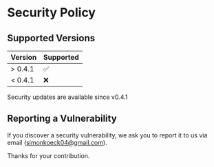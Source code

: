 # Security Policy

## Supported Versions

| Version | Supported          |
| ------- | ------------------ |
| > 0.4.1 | :white_check_mark: |
| < 0.4.1 | :x:                |

Security updates are available since v0.4.1

## Reporting a Vulnerability

If you discover a security vulnerability, we ask you to report it to us via email ([simonkoeck04@gmail.com](mailto:simonkoeck04@gmail.com)).

Thanks for your contribution.
